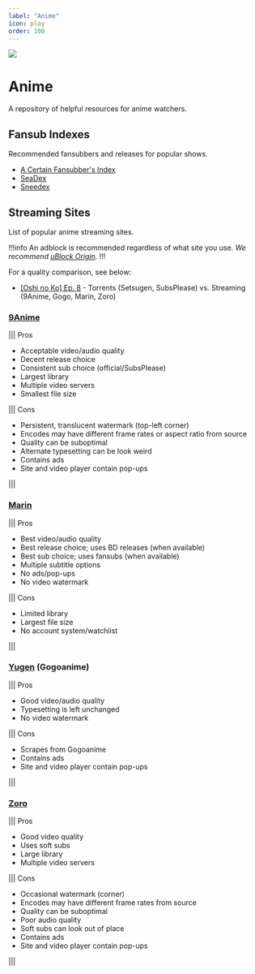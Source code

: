 ```yaml
---
label: "Anime"
icon: play
order: 100
---
```


![](/static/anime/banner.png)

# Anime
A repository of helpful resources for anime watchers.

## Fansub Indexes
Recommended fansubbers and releases for popular shows.

- [A Certain Fansubber's Index](https://index.fansubcar.tel)
- [SeaDex](https://releases.moe)
- [Sneedex](https://sneedex.moe)

## Streaming Sites
List of popular anime streaming sites.

!!!info
An adblock is recommended regardless of what site you use. *We recommend [uBlock Origin](https://github.com/gorhill/uBlock).*
!!!

For a quality comparison, see below:
- [[Oshi no Ko] Ep. 8](https://slow.pics/c/6HqApHsn) - Torrents (Setsugen, SubsPlease) vs. Streaming (9Anime, Gogo, Marin, Zoro)

### [9Anime](https://9anime.to)

||| Pros
- Acceptable video/audio quality
- Decent release choice
- Consistent sub choice (official/SubsPlease)
- Largest library
- Multiple video servers
- Smallest file size

||| Cons
- Persistent, translucent watermark (top-left corner)
- Encodes may have different frame rates or aspect ratio from source
- Quality can be suboptimal
- Alternate typesetting can be look weird
- Contains ads
- Site and video player contain pop-ups

|||

### [Marin](https://marin.moe)

||| Pros
- Best video/audio quality
- Best release choice; uses BD releases (when available)
- Best sub choice; uses fansubs (when available)
- Multiple subtitle options
- No ads/pop-ups
- No video watermark

||| Cons
- Limited library
- Largest file size
- No account system/watchlist

|||

### [Yugen](https://yugenanime.tv) (Gogoanime)

||| Pros
- Good video/audio quality
- Typesetting is left unchanged
- No video watermark

||| Cons
- Scrapes from Gogoanime
- Contains ads
- Site and video player contain pop-ups

|||

### [Zoro](https://zoro.to)

||| Pros
- Good video quality
- Uses soft subs
- Large library
- Multiple video servers

||| Cons
- Occasional watermark (corner)
- Encodes may have different frame rates from source
- Quality can be suboptimal
- Poor audio quality
- Soft subs can look out of place
- Contains ads
- Site and video player contain pop-ups

|||